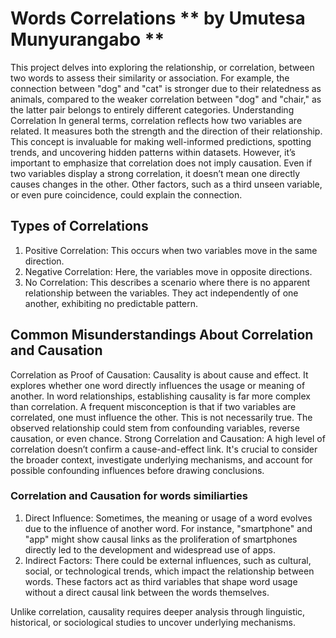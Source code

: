 # Words Correlations ** by Umutesa Munyurangabo **
This project delves into exploring the relationship, or correlation, between two words to assess their similarity or association. For example, the connection between "dog" and "cat" is stronger due to their relatedness as animals, compared to the weaker correlation between "dog" and "chair," as the latter pair belongs to entirely different categories.
Understanding Correlation In general terms, correlation reflects how two variables are related. It measures both the strength and the direction of their relationship. This concept is invaluable for making well-informed predictions, spotting trends, and uncovering hidden patterns within datasets. However, it’s important to emphasize that correlation does not imply causation. Even if two variables display a strong correlation, it doesn’t mean one directly causes changes in the other. Other factors, such as a third unseen variable, or even pure coincidence, could explain the connection.

## Types of Correlations

  1. Positive Correlation: This occurs when two variables move in the same direction. 
  2. Negative Correlation: Here, the variables move in opposite directions. 
  3. No Correlation: This describes a scenario where there is no apparent relationship between the variables. They act independently of one another, exhibiting no predictable pattern.

## Common Misunderstandings About Correlation and Causation

  Correlation as Proof of Causation: Causality is about cause and effect.  It explores whether one word directly influences the usage or meaning of another. In word relationships, establishing causality is far more complex than correlation. A frequent misconception is that if two variables are correlated, one must influence the other. This is not necessarily true. The observed relationship could stem from confounding variables, reverse causation, or even chance. Strong Correlation and Causation: A high level of correlation doesn’t confirm a cause-and-effect link. It's crucial to consider the broader context, investigate underlying mechanisms, and account for possible confounding influences before drawing conclusions.

### Correlation and Causation for words similiarties
1. Direct Influence: Sometimes, the meaning or usage of a word evolves due to the influence of another word. For instance, "smartphone" and "app" might show causal links as the proliferation of smartphones directly led to the development and widespread use of apps.
2. Indirect Factors: There could be external influences, such as cultural, social, or technological trends, which impact the relationship between words. These factors act as third variables that shape word usage without a direct causal link between the words themselves.

Unlike correlation, causality requires deeper analysis through linguistic, historical, or sociological studies to uncover underlying mechanisms.
